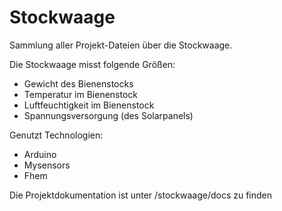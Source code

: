 # Stockwaage

Sammlung aller Projekt-Dateien über die Stockwaage.

Die Stockwaage misst folgende Größen:
- Gewicht des Bienenstocks
- Temperatur im Bienenstock
- Luftfeuchtigkeit im Bienenstock
- Spannungsversorgung (des Solarpanels)

Genutzt Technologien:
- Arduino
- Mysensors
- Fhem

Die Projektdokumentation ist unter /stockwaage/docs zu finden
